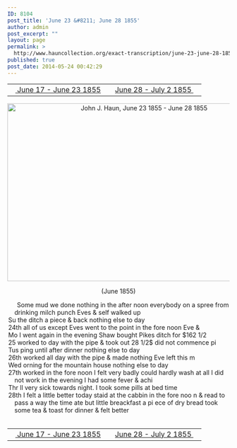 ```yaml
---
ID: 8104
post_title: 'June 23 &#8211; June 28 1855'
author: admin
post_excerpt: ""
layout: page
permalink: >
  http://www.hauncollection.org/exact-transcription/june-23-june-28-1855/
published: true
post_date: 2014-05-24 00:42:29
---
```

<table style="width: 100%;" align="center">
<tbody>
<tr>
<td width="50%"><a title="June 17 – June 23 1855" href="http://www.hauncollection.org/version-2/version-ii-series-i/june-17-june-23-1855/"><img src="https://lh3.googleusercontent.com/-EFJpxxNiPNw/VqgtWBCZrMI/AAAAAAAAAFU/WfY4lPFWWkg/s800-Ic42/Soeb-Plain-Arrows-8-10px.png" alt="" width="10" height="10" /> June 17 - June 23 1855</a></td>
<td style="text-align: right;"><a title="June 28 – July 2 1855" href="http://www.hauncollection.org/version-2/version-ii-series-i/june-28-july-2-1855/"> June 28 - July 2 1855 <img src="https://lh3.googleusercontent.com/-67k0cYlpXHw/VqgtWKz1MXI/AAAAAAAAAFU/k9PW_Piyurk/s800-Ic42/Soeb-Plain-Arrows-5-10px.png" alt="" width="10" height="10" /></a></td>
</tr>
</tbody>
</table>
<p style="text-align: center;"><a href="http://www.hauncollection.org/wp-content/uploads/John Haun/JJH_101_June 23 1855 - June 28 1855.JPG" target="_blank" rel="noopener"><img class="alignnone wp-image-2331 size-large" src="http://www.hauncollection.org/wp-content/uploads/John Haun/JJH_101_June 23 1855 - June 28 1855-1024x682.jpg" alt="John J. Haun, June 23 1855 - June 28 1855" width="604" height="402" /></a></p>
<p style="text-align: center;">(June 1855)</p>

<div style="text-indent: -1em; padding-left: 16px;"><span style="color: #ffffff;">.</span>    Some mud we done nothing in the after noon everybody on a
spree from drinking milch punch Eves &amp; self walked up</div>
<div style="text-indent: -1em; padding-left: 16px;">Su the ditch a piece &amp; back nothing else to day</div>
<div style="text-indent: -1em; padding-left: 16px;">24th all of us except Eves went to the point in the fore noon Eve &amp;</div>
<div style="text-indent: -1em; padding-left: 16px;">Mo I went again in the evening Shaw bought Pikes ditch for $162 1/2</div>
<div style="text-indent: -1em; padding-left: 16px;">25 worked to day with the pipe &amp; took out 28 1/2$ did not commence pi</div>
<div style="text-indent: -1em; padding-left: 16px;">Tus ping until after dinner nothing else to day</div>
<div style="text-indent: -1em; padding-left: 16px;">26th worked all day with the pipe &amp; made nothing Eve left this m</div>
<div style="text-indent: -1em; padding-left: 16px;">Wed orning for the mountain house nothing else to day</div>
<div style="text-indent: -1em; padding-left: 16px;">27th worked in the fore noon I felt very badly could hardly wash
at all I did not work in the evening I had some fever &amp; achi</div>
<div style="text-indent: -1em; padding-left: 16px;">Thr ll very sick towards night. I took some pills at bed time</div>
<div style="text-indent: -1em; padding-left: 16px;">28th I felt a little better today staid at the cabbin in the fore noo
n &amp; read to pass a way the time ate but little breackfast a pi
ece of dry bread took some tea &amp; toast for dinner &amp; felt better</div>
&nbsp;
<table style="width: 100%;" align="center">
<tbody>
<tr>
<td width="50%"><a title="June 17 – June 23 1855" href="http://www.hauncollection.org/version-2/version-ii-series-i/june-17-june-23-1855/"><img src="https://lh3.googleusercontent.com/-EFJpxxNiPNw/VqgtWBCZrMI/AAAAAAAAAFU/WfY4lPFWWkg/s800-Ic42/Soeb-Plain-Arrows-8-10px.png" alt="" width="10" height="10" /> June 17 - June 23 1855</a></td>
<td style="text-align: right;"><a title="June 28 – July 2 1855" href="http://www.hauncollection.org/version-2/version-ii-series-i/june-28-july-2-1855/"> June 28 - July 2 1855 <img src="https://lh3.googleusercontent.com/-67k0cYlpXHw/VqgtWKz1MXI/AAAAAAAAAFU/k9PW_Piyurk/s800-Ic42/Soeb-Plain-Arrows-5-10px.png" alt="" width="10" height="10" /></a></td>
</tr>
</tbody>
</table>
